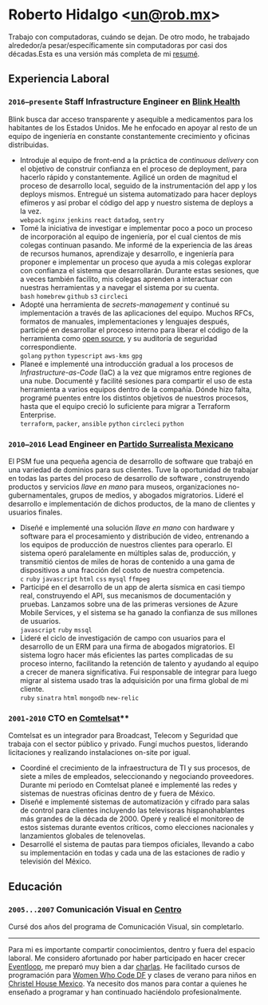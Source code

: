 # Roberto Hidalgo <[un@rob.mx](mailto:un@rob.mx)>

Trabajo con computadoras, cuándo se dejan. De otro modo, he trabajado alrededor/a pesar/específicamente sin computadoras por casi dos décadas.Esta es una versión más completa de mi [resumé](/resume).

## Experiencia Laboral

### `2016–presente` Staff Infrastructure Engineer en [Blink Health](https://www.blinkhealth.com)

Blink busca dar acceso transparente y asequible a medicamentos para los habitantes de los Estados Unidos. Me he enfocado en apoyar al resto de un equipo de ingeniería en constante constantemente crecimiento y oficinas distribuidas.

- Introduje al equipo de front-end a la práctica de _continuous delivery_ con el objetivo de construir confianza en el proceso de deployment, para hacerlo rápido y constantemente. Agilicé un orden de magnitud el proceso de desarrollo local, seguido de la instrumentación del app y los deploys mismos. Entregué un sistema automatizado para hacer deploys efímeros y así probar el código del app y nuestro sistema de deploys a la vez. <br /> `webpack` `nginx` `jenkins` `react` `datadog`, `sentry`
- Tomé la iniciativa de investigar e implementar poco a poco un proceso de incorporación al equipo de ingeniería, por el cual cientos de mis colegas continuan pasando. Me informé de la experiencia de las áreas de recursos humanos, aprendizaje y desarrollo, e ingeniería para proponer e implementar un proceso que ayuda a mis colegas explorar con confianza el sistema que desarrollarán. Durante estas sesiones, que a veces también facilito, mis colegas aprenden a interactuar con nuestras herramientas y a navegar el sistema por su cuenta. <br /> `bash` `homebrew` `github` `s3` `circleci`
- Adopté una herramienta de _secrets-management_ y continué su implementación a través de las aplicaciones del equipo. Muchos RFCs, formatos de manuales, implementaciones y lenguajes después, participé en desarrollar el proceso interno para liberar el código de la herramienta como [open source](https://github.com/blinkhealth/go-config-yourself), y su auditoría de seguridad correspondiente. <br /> `golang` `python` `typescript` `aws-kms` `gpg`
- Planeé e implementé una introducción gradual a los procesos de _Infrastructure-as-Code_ (IaC) a la vez que migramos entre regiones de una nube. Documenté y facilité sesiones para compartir el uso de esta herramienta a varios equipos dentro de la compañía. Dónde hizo falta, programé puentes entre los distintos objetivos de nuestros procesos, hasta que el equipo creció lo suficiente para migrar a Terraform Enterprise. <br /> `terraform`, `packer`, `ansible` `python` `circleci` `python`

### `2010–2016` Lead Engineer en [Partido Surrealista Mexicano](https://surrealista.mx/)

El PSM fue una pequeña agencia de desarrollo de software que trabajó en una variedad de dominios para sus clientes. Tuve la oportunidad de trabajar en todas las partes del proceso de desarrollo de software , construyendo productos y servicios _llave en mano_ para museos, organizaciones no-gubernamentales, grupos de medios, y abogados migratorios. Lideré el desarrollo e implementación de dichos productos, de la mano de clientes y usuarios finales.

- Diseñé e implementé una solución _llave en mano_ con hardware y software para el procesamiento y distribución de video, entrenando a los equipos de producción de nuestros clientes para operarlo. El sistema operó paralelamente en múltiples salas de, producción, y transmitió cientos de miles de horas de contenido a una gama de dispositivos a una fracción del costo de nuestra competencia. <br /> `c` `ruby` `javascript` `html` `css` `mysql` `ffmpeg`
- Participé en el desarrollo de un app de alerta sísmica en casi tiempo real, construyendo el API, sus mecanismos de documentación y pruebas. Lanzamos sobre una de las primeras versiones de Azure Mobile Services, y el sistema se ha ganado la confianza de sus millones de usuarios. <br /> `javascript` `ruby` `mssql`
- Lideré el ciclo de investigación de campo con usuarios para el desarrollo de un ERM para una firma de abogados migratorios. El sistema logro hacer más eficientes las partes complicadas de su proceso interno, facilitando la retención de talento y ayudando al equipo a crecer de manera significativa. Fui responsable de integrar para luego migrar al sistema usado tras la adquisición por una firma global de mi cliente. <br /> `ruby` `sinatra` `html` `mongodb` `new-relic`

### `2001-2010` CTO en [Comtelsat](http://www.comtelsat.com.mx/?lang=en)**

Comtelsat es un integrador para Broadcast, Telecom y Seguridad que trabaja con el sector público y privado. Fungí muchos puestos, liderando licitaciones y realizando instalaciones on-site por igual.

- Coordiné el crecimiento de la infraestructura de TI y sus procesos, de siete a miles de empleados, seleccionando y negociando proveedores. Durante mi periodo en Comtelsat planeé e implementé las redes y sistemas de nuestras oficinas dentro de y fuera de México.
- Diseñé e implementé sistemas de automatización y cifrado para salas de control para clientes incluyendo las televisoras hispanohablantes más grandes de la década de 2000. Operé y realicé el monitoreo de estos sistemas durante eventos críticos, como elecciones nacionales y lanzamientos globales de telenovelas.
- Desarrollé el sistema de pautas para tiempos oficiales, llevando a cabo su implementación en todas y cada una de las estaciones de radio y televisión del México.

## Educación

### `2005...2007` Comunicación Visual en [Centro](https://centro.edu.mx)

Cursé dos años del programa de Comunicación Visual, sin completarlo.

---

Para mi es importante compartir conocimientos, dentro y fuera del espacio laboral. Me considero afortunado por haber participado en hacer crecer [Eventloop](http://meetup.com/eventloop), me preparó muy bien a dar [charlas](https://speakerdeck.com/unrob). He facilitado cursos de programación para [Women Who Code DF](https://www.meetup.com/Women-Who-Code-Mexico-City/) y clases de verano para niños en [Christel House Mexico](http://mx.christelhouse.org). Ya necesito dos manos para contar a quienes he enseñado a programar y han continuado haciéndolo profesionalmente.